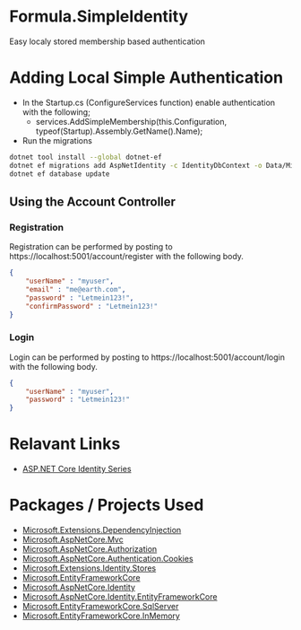 # Formula.SimpleIdentity
Easy localy stored membership based authentication

# Adding Local Simple Authentication
- In the Startup.cs (ConfigureServices function) enable authentication with the following;
  - services.AddSimpleMembership(this.Configuration, typeof(Startup).Assembly.GetName().Name);
- Run the migrations

```bash
dotnet tool install --global dotnet-ef
dotnet ef migrations add AspNetIdentity -c IdentityDbContext -o Data/Migrations/SimpleMembership
dotnet ef database update
```

## Using the Account Controller

### Registration
Registration can be performed by posting to https://localhost:5001/account/register
with the following body.

```JSON
{
    "userName" : "myuser",
    "email" : "me@earth.com",
    "password" : "Letmein123!",
    "confirmPassword" : "Letmein123!"
}
```

###  Login
Login can be performed by posting to https://localhost:5001/account/login
with the following body.

```JSON
{
    "userName" : "myuser",
    "password" : "Letmein123!"
}
```

# Relavant Links
- [ASP.NET Core Identity Series](https://chsakell.com/2018/04/28/asp-net-core-identity-series-getting-started)

# Packages / Projects Used
- [Microsoft.Extensions.DependencyInjection](https://www.nuget.org/packages/Microsoft.Extensions.DependencyInjection/)
- [Microsoft.AspNetCore.Mvc](https://www.nuget.org/packages/Microsoft.AspNetCore.Mvc/)
- [Microsoft.AspNetCore.Authorization](https://www.nuget.org/packages/Microsoft.AspNetCore.Authorization/)
- [Microsoft.AspNetCore.Authentication.Cookies](https://www.nuget.org/packages/Microsoft.AspNetCore.Authentication.Cookies/)
- [Microsoft.Extensions.Identity.Stores](https://www.nuget.org/packages/Microsoft.Extensions.Identity.Stores/)
- [Microsoft.EntityFrameworkCore](https://www.nuget.org/packages/Microsoft.EntityFrameworkCore/)
- [Microsoft.AspNetCore.Identity](Microsoft.AspNetCore.Identity)
- [Microsoft.AspNetCore.Identity.EntityFrameworkCore](https://www.nuget.org/packages/Microsoft.AspNetCore.Identity.EntityFrameworkCore/)
- [Microsoft.EntityFrameworkCore.SqlServer](https://www.nuget.org/packages/Microsoft.EntityFrameworkCore.SqlServer)
- [Microsoft.EntityFrameworkCore.InMemory](https://www.nuget.org/packages/Microsoft.EntityFrameworkCore.InMemory)